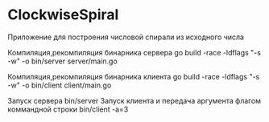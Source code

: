 # ClockwiseSpiral

Приложение для построения числовой спирали из исходного числа

Компиляция,рекомпиляция бинарника сервера go build -race -ldflags "-s -w" -o bin/server server/main.go

Компиляция,рекомпиляция бинарника клиента  go build -race -ldflags "-s -w" -o bin/client client/main.go

Запуск сервера bin/server
Запуск клиента и передача аргумента флагом коммандной строки bin/client -a=3